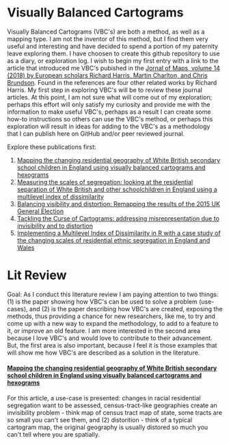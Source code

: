 # Visually Balanced Cartograms

Visually Balanced Cartograms (VBC's) are both a method, as well as a mapping type. I am not the inventor of this method, but I find them very useful and interesting and have decided to spend a portion of my paternity leave exploring them. I have choosen to create this github repository to use as a diary, or exploration log. I wish to begin my first entry with a link to the article that introduced me VBC's pubished in the [Jornal of Maps, volume 14 (2018) by European scholars Richard Harris, Martin Charlton, and Chris Brundson](https://www.tandfonline.com/doi/full/10.1080/17445647.2018.1478753). Found in the references are four other related works by Richard Harris. My first step in exploring VBC's will be to review these journal articles. At this point, I am not sure what will come out of my exploration; perhaps this effort will only satisfy my curiosity and provide me with the information to make useful VBC's, perhaps as a result I can create some how-to instructions so others can use the VBC's method, or perhaps this exploration will result in ideas for adding to the VBC's as a methodology that I can publish here on GitHub and/or peer reviewed journal. 

Explore these publications first:
1. [Mapping the changing residential geography of White British secondary school children in England using visually balanced cartograms and hexograms](https://www.tandfonline.com/doi/full/10.1080/17445647.2018.1478753)
2. [Measuring the scales of segregation: looking at the residential separation of White British and other schoolchildren in England using a multilevel index of dissimilarity](https://rgs-ibg.onlinelibrary.wiley.com/doi/abs/10.1111/tran.12181)
3. [Balancing visibility and distortion: Remapping the results of the 2015 UK General Election](https://journals.sagepub.com/doi/full/10.1177/0308518X17708439)
4. [Tackling the Curse of Cartograms: addressing misrepresentation due to invisibility and to distortion](https://huckg.is/gisruk2017/GISRUK_2017_paper_29.pdf)
5. [Implementing a Multilevel Index of Dissimilarity in R with a case study of the changing scales of residential ethnic segregation in England and Wales](https://journals.sagepub.com/doi/full/10.1177/2399808317748328)

# Lit Review
Goal: As I conduct this literature review I am paying attention to two things: (1) is the paper showing how VBC's can be used to solve a problem (use-cases), and (2) is the paper describing how VBC's are created, exposing the methods, thus providing a chance for new researchers, like me, to try and come up with a new way to expand the methodology, to add to a feature to it, or improve an old feature. I am more interested in the second area because I love VBC's and would love to contribute to their advancement. But, the first area is also important, because I feel it is those examples that will show me how VBC's are described as a solution in the literature. 
#### [Mapping the changing residential geography of White British secondary school children in England using visually balanced cartograms and hexograms](https://www.tandfonline.com/doi/full/10.1080/17445647.2018.1478753)
  For this article, a use-case is presented: changes in racial residential segregation want to be assessed, census-tract-like geographies create an invisibility problem - think map of census tract map of state, some tracts are so small you can't see them, and (2) distorition - think of a typical cartogram map, the original geography is usually distored so much you can't tell where you are spatially.


